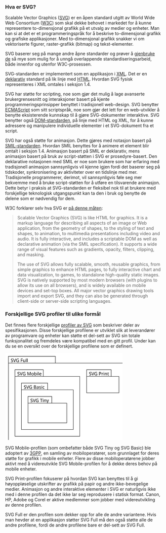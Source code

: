
### Hva er SVG? ###

Scalable Vector Graphics ([SVG][1]) er en åpen standard utgitt av World 
Wide Web Consortium ([W3C][2]) som skal dekke behovet i markedet for å 
kunne representere to-dimensjonal grafikk på et utvalg av medier og 
enheter. Man kan si at det er et programmeringspråk for å beskrive 
to-dimensjonal grafikk og grafiske applikasjoner. Med to-dimensjonal 
grafikk snakker vi om vektoriserte figurer, raster-grafikk (bitmap) og 
tekst-elementer. 

SVG baserer seg på mange andre åpne standarder og prøver å 
[gjenbruke de][3] så mye som mulig for å unngå overlappende 
standardiseringsarbeid, både innenfor og utenfor W3C-prosessen. 

SVG-standarden er implementert som en applikasjon i [XML][4]. Det er en 
[deklarativ][5] standard på lik linje med [HTML][6]. Hvordan SVG fysisk 
representeres i XML omtales i seksjon 1.4. 

SVG har støtte for scripting, noe som gjør det mulig å lage avanserte 
brukergrensesnitt og interaksjoner basert på kjente 
programmeringsprinsipper benyttet i tradisjonell web-design. SVG 
benytter [ECMAScript][7] som sitt scriptspråk, noe som gjør det lett 
for en web-utvikler å benytte eksisterende kunnskap til å gjøre 
SVG-dokumenter interaktive. SVG benytter også [DOM-standarden][8], på 
linje med HTML og XML, for å kunne adressere og manipulere individuelle 
elementer i et SVG-dokument fra et script. 

SVG har også støtte for animasjon. Dette gjøres med notasjon basert 
på [SMIL-standarden][9]. Hvordan SMIL benyttes for å animere et 
element blir omtalt i seksjon 1.4. Animasjon basert på SMIL er 
deklarativ, mens animasjon basert på bruk av script-støtten i SVG er 
prosedyre-basert. Den deklarative notasjonen med SMIL er noe som brukere 
som har erfaring med tradisjonell animasjon sannsynligvis vil kjenne 
igjen fordi det baserer seg på tidskoder, synkronisering av aktiviteter 
over en tidslinje med mer. Tradisjonelle programmerer, derimot, vil 
sannsynligvis føle seg mer bekvemme med å bruke script-støtten for å 
utføre en tilsvarende animasjon. Dette betyr i praksis at 
SVG-standarden er fleksibel nok til at brukere med forskjellige 
teknologisk utgangspunkt kan ta den i bruk og benytte de delene som er 
nødvendig for dem.

W3C forklarer selv hva SVG er [på denne måten][10]:

> Scalable Vector Graphics (SVG) is like HTML for graphics. It is a markup 
> language for describing all aspects of an image or Web application, from 
> the geometry of shapes, to the styling of text and shapes, to animation, 
> to multimedia presentations including video and audio. It is fully 
> interactive, and includes a scriptable DOM as well as declarative 
> animation (via the SMIL specification). It supports a wide range of 
> visual features such as gradients, opacity, filters, clipping, and 
> masking. 
>
> The use of SVG allows fully scalable, smooth, reusable graphics, from 
> simple graphics to enhance HTML pages, to fully interactive chart and 
> data visualization, to games, to standalone high-quality static images. 
> SVG is natively supported by most modern browsers (with plugins to allow 
> its use on all browsers), and is widely available on mobile devices and 
> set-top boxes. All major vector graphics drawing tools import and export 
> SVG, and they can also be generated through client-side or server-side 
> scripting languages. 

### Forskjellige SVG profiler til ulike formål ###

Det finnes flere forskjellige [profiler av SVG][11] som beskriver deler 
av spesifikasjonen. Disse forskjellige profilene er utviklet slik at 
leverandører av programvare og enheter kan støtte et del-sett av SVG 
sin totale funksjonalitet og fremdeles være kompatibel med en gitt 
profil. Under kan du se en oversikt over de forskjellige profilene som 
er definert. 

<img src="svg-profiles.svg" alt="Forskjellige SVG-profiler" width="380" height="280">
   
SVG Mobile-profilen (som ombefatter både SVG Tiny og SVG Basic) ble 
adoptert av [3GPP][12], en samling av mobiloperatører, som grunnlaget 
for deres støtte for grafikk i mobile enheter. Flere av disse 
mobiloperatørene jobber aktivt med å videreutvikle SVG Mobile-profilen 
for å dekke deres behov på mobile enheter. 

SVG Print-profilen fokuserer på hvordan SVG kan benyttes til å gi 
høyoppløselige utskrifter av grafikk på papir og andre 
ikke-bevegelige medier. Animasjon og andre interaktive elementer i SVG 
er naturligvis ikke med i denne profilen da det ikke lar seg reprodusere 
i statisk format. Canon, HP, Adobe og Corel er aktive medlemmer som 
jobber med videreutvikling av denne profilen. 

SVG Full er den profilen som dekker opp for alle de andre variantene. 
Hvis man hevder at en applikasjon støtter SVG Full må den også 
støtte alle de andre profilene, fordi de andre profilene bare er 
del-sett av SVG Full. 

[1]: http://www.w3.org/Graphics/SVG/ "Scalable Vector Graphics - XML Graphics for the Web, W3C, 2009-12-11"
[2]: http://www.w3.org "World Wide Web Consortium front page"
[3]: http://www.w3.org/2007/11/SVG_rechartering/SVG-WG-charter.html#coordination "SVG Dependencies, W3C/Doug Schepers/Chris Lilley, 2008-04-16"
[4]: http://www.w3.org/standards/xml "eXtensible Markup Language overview page, W3C"
[5]: http://en.wikipedia.org/wiki/Declarative_programming "Declarative programming, Wikipedia, read 2010-02-26"
[6]: http://www.w3.org/standards/webdesign/htmlcss "HyperText Markup Language overview page, W3C"
[7]: http://www.ecmascript.org/ "ECMAScript - the language of the web, Ecma International"
[8]: http://www.w3.org/DOM/ "Document Object Model overview page, W3C/Philippe Le Hégaret/Ray Whitmer/Lauren Wood, 2009-01-06"
[9]: http://www.w3.org/TR/smil-animation/ "Synchronized Multimedia Integration Language W3C Recommendation, W3C, 2001-09-04"
[10]: http://www.w3.org/standards/webdesign/graphics "Graphics overview page, W3C"
[11]: http://www.w3.org/Graphics/SVG/About.html "About SVG - 2d Graphics in XML, W3C/Chris Lilley/Dean Jackson, 2004-10-29"
[12]: http://www.3gpp.org/ "3rd Generation Partnership Project front page, ETSI"
